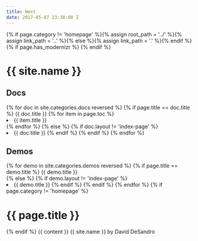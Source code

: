 ```yaml
---
title: Next
date: 2017-05-07 23:38:00 Z
---
```


<!doctype html><htmllang="en"><head> <metacharset="utf-8" /> {% if page.category != 'homepage' %}{% assign root_path = '../' %}{% assign link_path = '..' %}{% else %}{% assign link_path = '.' %}{% endif %} <title>{{ page.title }}{% if page.category != 'homepage' %} &middot; {{ site.name }}{% endif %}</title> <metahttp-equiv="X-UA-Compatible"content="IE=edge,chrome=1"> <!--\[if lt IE 9\]><script src="http://html5shim.googlecode.com/svn/trunk/html5.js"></script><!\[endif\]--> <linkrel="stylesheet"href="{{ root_path }}css/style.css" /> {% if page.has_modernizr %} <scriptsrc="{{ root_path }}js/modernizr-transitions.js"></script> {% endif %} <!-- scripts at bottom of page --> </head><bodyclass="{{ page.category }} {{ page.body_class }}"> <navid="site-nav"> <h1><ahref="{{ root_path }}index.html">{{ site.name }}</a></h1> <h2>Docs</h2> <ulclass="docs-list"> {% for doc in site.categories.docs reversed %} {% if page.title == doc.title %} <liclass="current"><ahref="#content">{{ doc.title }}</a> <ulclass="toc"> {% for item in page.toc %} <li><ahref="#{{ item.anchor }}">{{ item.title }}</a></li> {% endfor %} </ul> </li> {% else %} {% if doc.layout != 'index-page' %} <li><ahref="{{ link_path }}{{ doc.url }}">{{ doc.title }}</a> {% endif %} {% endif %} {% endfor %} </ul> <h2>Demos</h2> <ulclass="demos-list"> {% for demo in site.categories.demos reversed %} {% if page.title == demo.title %} <liclass="current"><ahref="#content">{{ demo.title }}</a></li> {% else %} {% if demo.layout != 'index-page' %} <li><ahref="{{ link_path }}{{ demo.url }}">{{ demo.title }}</a> {% endif %} {% endif %} {% endfor %} </ul> </nav> <!-- #site-nav --> <sectionid="content"> {% if page.category != 'homepage' %} <h1>{{ page.title }}</h1> {% endif %} {{ content }} <footerid="site-footer"> {{ site.name }} by <ahref="http://desandro.com">David DeSandro</a> </footer> </section> <!-- #content --> </body></html>